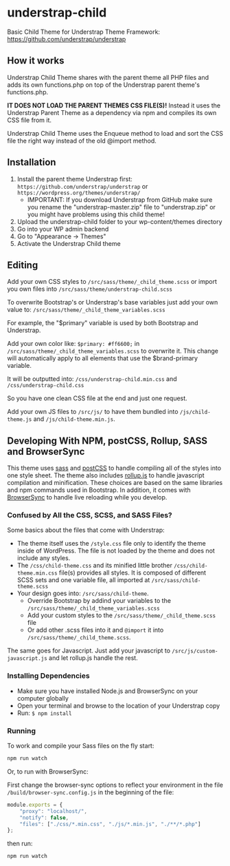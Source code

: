 # understrap-child
Basic Child Theme for Understrap Theme Framework: https://github.com/understrap/understrap

## How it works
Understrap Child Theme shares with the parent theme all PHP files and adds its own functions.php on top of the Understrap parent theme's functions.php.

**IT DOES NOT LOAD THE PARENT THEMES CSS FILE(S)!** Instead it uses the Understrap Parent Theme as a dependency via npm and compiles its own CSS file from it.

Understrap Child Theme uses the Enqueue method to load and sort the CSS file the right way instead of the old @import method.

## Installation
1. Install the parent theme Understrap first: `https://github.com/understrap/understrap` or `https://wordpress.org/themes/understrap/`
   - IMPORTANT: If you download Understrap from GitHub make sure you rename the "understrap-master.zip" file to "understrap.zip" or you might have problems using this child theme!
1. Upload the understrap-child folder to your wp-content/themes directory
1. Go into your WP admin backend 
1. Go to "Appearance -> Themes"
1. Activate the Understrap Child theme

## Editing
Add your own CSS styles to `/src/sass/theme/_child_theme.scss`
or import you own files into `/src/sass/theme/understrap-child.scss`

To overwrite Bootstrap's or Understrap's base variables just add your own value to:
`/src/sass/theme/_child_theme_variables.scss`

For example, the "$primary" variable is used by both Bootstrap and Understrap.

Add your own color like: `$primary: #ff6600;` in `/src/sass/theme/_child_theme_variables.scss` to overwrite it. This change will automatically apply to all elements that use the $brand-primary variable.

It will be outputted into:
`/css/understrap-child.min.css` and `/css/understrap-child.css`

So you have one clean CSS file at the end and just one request.

Add your own JS files to `/src/js/` to have them bundled into `/js/child-theme.js` and `/js/child-theme.min.js`.

## Developing With NPM, postCSS, Rollup, SASS and BrowserSync

This theme uses [sass](https://www.npmjs.com/package/sass) and [postCSS](https://postcss.org) to handle compiling all of the styles into one style sheet. The theme also includes [rollup.js](https://www.rollupjs.org/) to handle javascript compilation and minification. These choices are based on the same libraries and npm commands used in Bootstrap. In addition, it comes with [BrowserSync](http://browsersync.io) to handle live reloading while you develop.

### Confused by All the CSS, SCSS, and SASS Files?

Some basics about the files that come with Understrap:
- The theme itself uses the `/style.css` file only to identify the theme inside of WordPress. The file is not loaded by the theme and does not include any styles.
- The `/css/child-theme.css` and its minified little brother `/css/child-theme.min.css` file(s) provides all styles. It is composed of different SCSS sets and one variable file, all imported at `/src/sass/child-theme.scss`
- Your design goes into: `/src/sass/child-theme`.
  - Override Bootstrap by addind your variables to the `/src/sass/theme/_child_theme_variables.scss`
  - Add your custom styles to the `/src/sass/theme/_child_theme.scss` file
  - Or add other .scss files into it and `@import` it into `/src/sass/theme/_child_theme.scss`.

The same goes for Javascript. Just add your javascript to `/src/js/custom-javascript.js` and let rollup.js handle the rest.

### Installing Dependencies
- Make sure you have installed Node.js and BrowserSync on your computer globally
- Open your terminal and browse to the location of your Understrap copy
- Run: `$ npm install`

### Running
To work and compile your Sass files on the fly start:

```bash
npm run watch
```

Or, to run with BrowserSync:

First change the browser-sync options to reflect your environment in the file `/build/browser-sync.config.js` in the beginning of the file:
```javascript
module.exports = {
	"proxy": "localhost/",
	"notify": false,
	"files": ["./css/*.min.css", "./js/*.min.js", "./**/*.php"]
};
```

then run: 

```bash
npm run watch
```

